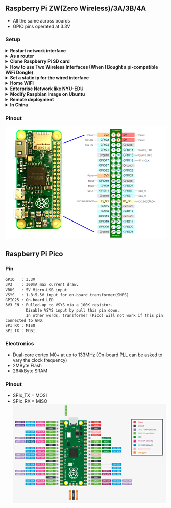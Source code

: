 ## Raspberry Pi ZW(Zero Wireless)/3A/3B/4A
* All the same across boards</br>
* GPIO pins operated at 3.3V
### Setup 

<details> 
         
  <summary> <b> Restart network interface </b> </summary>

  ``` 
  sudo ip link set wlan0 down
  sudo ip link set wlan0 up
  ```
</details>  

<details> 
         
  <summary> <b> As a router </b> </summary>
  
  ```
  echo "1" | sudo tee /proc/sys/net/ipv4/ip_forward
  sudo ip addr add 192.168.3.3/24 dev eth0
  sudo ip link set eth0 down
  sudo ip link set eth0 up 
  sudo iptables -t nat -A POSTROUTING -s 192.168.3.0/24 -o wlan0 -j MASQUERADE 
  ```
</details>  

<details> 
         
  <summary> <b> Clone Raspberry Pi SD card </b> </summary>
  
  ```
  dd if=/dev/sdx | pv | gzip > piOS.img.gz 
  gzip -dc piOS.img.gz | dd of=/dev/sdx
  eject /dev/sdx
  ```
</details>  

<details> 
         
  <summary> <b> How to use Two Wireless Interfaces (When I Bought a pi-compatible WiFi Dongle) </b> </summary> 

  1) Situation One: Just want to use it temporarily. 
     ```
     cat << EOF > /tmp/abc123.conf # Create a config file and use it.
     ctrl_interface=DIR=/var/run/wpa_supplicant GROUP=netdev
     country=US
     update_config=1
     network={
         ssid="WiFi_SSID"
         psk="password"
         key_mgmt=WPA-PSK
     }
     EOF
     wpa_supplicant -B -i wlan1 -c /tmp/abc123.conf 
     systemctl restart dhcpcd 
     ``` 
  2) Two: A permanent solution.
     ```
     mv /tmp/abc123.conf /etc/wpa_supplicant/wpa_supplicant-wlan1.conf 
     sudo reboot
     ``` 
</details>  

<details> 
         
  <summary> <b> Set a static ip for the wired interface </b> </summary>
    
  ```
  cat << EOF >> /etc/dhcpcd.conf # This is config file for dhcp client 
  interface eth0
  static ip_address=192.168.3.3/24
  static routers=192.168.3.0
  EOF
  ```
</details>  
   
  <details> 
   
  <summary> <b> Home WiFi </b> </summary>
         
1. Download the Operating System "[Raspbian](https://downloads.raspberrypi.org/raspbian_latest)" 
2.  Write the img or iso of Raspbian to an empty 8GB+ Micro SD card. 
     * On Windows: https://rufus.ie/ 
     * Using dd in Linux: 
       ```
       umount /dev/sda1 # umount TF card
       dd bs=4M if=2018-11-13-raspbian-stretch.img of=/dev/sdX conv=fsync
       ```
3. A new partition named "Boot" appeared after the Raspbian was written to the Micro SD card. 
4. Configure SSH and WIFI so the SBC (single-board computer) could be accessed remotely few minites after booting up. 
    * Create an empty file named "ssh" in boot partition
    * Create a file named "wpa_supplicant.conf" and the content should be like
      ```shell
      ctrl_interface=DIR=/var/run/wpa_supplicant GROUP=netdev
      network={
          ssid="YOUR_SSID"
          psk="YOUR_WIFI_PASSWORD"
          key_mgmt=WPA-PSK
      }
      ``` 
  Caution: The 'NewLine Character' in wpa_supplicant.conf should follow Unix convention. 
</details> 
         
  <details>
  <summary> <b> Enterprise Network like NYU-EDU </b></summary>
           
Thanks to [Baris Unver](https://www.bunver.com/connecting-raspberry-pi-to-wpa2-enterprise-wireless-network/)<br>
I have the access to NYU Wireless service, which is protected by the wpa-enterprise protocol. Here is how I configure my Raspberry Pi. <br>
Edit the /etc/wpa_supplicant/wpa_supplicant.conf and add a new network configuration <br>
  ```shell
  ctrl_interface=DIR=/var/run/wpa_supplicant GROUP=netdev
  update_config=1
  country=US
  
  network={
      ssid="nyu-legacy"
      scan_ssid=1
      key_mgmt=WPA-EAP
      group=CCMP TKIP
      eap=PEAP
      identity="NYUNetID"
      password="NetID_Password"
      phase1="peapver=0"
      phase2="MSCHAPV2"
  }
  ```
Then create a new file as /etc/network/interfaces.d/nyu, whose content is:<br>
```shell
auto lo
iface lo inet loopback
iface eth0 inet manual

allow-hotplug wlan0
iface wlan0 inet manual
    pre-up wpa_supplicant -B -Dwext -i wlan0 -c /etc/wpa_supplicant/wpa_supplicant.conf
    post-down killall -q wpa_supplicant
``` 
</details> 

  <details>
  <summary> <b> Modify Raspbian image on Ubuntu    </b></summary>
  
  * Download a Raspbian OS image
    ```
    img=2023-10-10-raspios-bookworm-armhf.img
    xz -dk $img.xz
    ```  
  * Get offset 
    * startsector of boot partition begins at 8192
    * offset is 8192 * 512 byte/sector
    ```
    $ fdisk -l $img
    Disk 2023-10-10-raspios-bookworm-armhf.img: 4.94 GiB, 5301600256 bytes, 10354688 sectors
    Units: sectors of 1 * 512 = 512 bytes
    Sector size (logical/physical): 512 bytes / 512 bytes
    I/O size (minimum/optimal): 512 bytes / 512 bytes
    Disklabel type: dos
    Disk identifier: 0x4ff4ef8a
    
    Device                                 Boot   Start      End Sectors  Size Id Type
    2023-10-10-raspios-bookworm-armhf.img1         8192  1056767 1048576  512M  c W95 FAT32 (LBA)
    2023-10-10-raspios-bookworm-armhf.img2      1056768 10354687 9297920  4.4G 83 Linux 
    ```
  * Mount boot partition (First partition is FAT32 and it support uid when mount)
    ```
    mkdir /tmp/raspbian_os_boot
    sudo mount -o offset=$((8192*512)),umask=0002,uid=$UID $img /tmp/raspbian_os_boot 
    ```
  * [Add / Change files](https://www.raspberrypi.com/news/raspberry-pi-bullseye-update-april-2022/)
    ```
    touch        /tmp/raspbian_os_boot/ssh                  # Enable ssh server at first boot     
    cat << EOF > /tmp/raspbian_os_boot/userconf.txt
    pi:$(echo 'raspberry' | openssl passwd -6 -stdin)
    EOF
    sudo umount /tmp/raspbian_os_boot
    ```
  * Previous versions of Raspberry Pi OS made use of a wpa_supplicant.conf file which could be placed into the boot folder to configure wireless network settings. This is no longer possible from Raspberry Pi OS Bookworm onwards.
  * Mount system partition (Second partition is EXT4 format)
    ```
    mkdir /tmp/raspbian_os_sys
    sudo mount -o offset=$((1056768*512)) $img /tmp/raspbian_os_sys/
    mkdir -p                                        /tmp/raspbian_os_sys/home/pi/.ssh
    ssh-keygen -t rsa -b 4096 -N '' -C '' -f        /tmp/raspbian_os_sys/home/pi/.ssh/id_rsa
    cp /tmp/raspbian_os_sys/home/pi/.ssh/id_rsa.pub /tmp/raspbian_os_sys/home/pi/.ssh/authorized_keys
    chown -R 1000:1000                              /tmp/raspbian_os_sys/home/pi/.ssh/
    cat << EOF | sudo tee /tmp/raspbian_os_sys/etc/ssh/sshd_config.d/new123.conf
    PasswordAuthentication no
    EOF
    cat << EOF | sudo tee /tmp/raspbian_os_sys/etc/NetworkManager/system-connections/wifi123.nmconnection
    [connection]
    id=YOUR_SSID
    type=wifi
    interface-name=wlan0
    autoconnect=true

    [wifi]
    mode=infrastructure
    ssid=YOUR_SSID

    [wifi-security]
    auth-alg=open
    key-mgmt=wpa-psk
    psk=YOUR_WIFI_PASSWORD

    [ipv4]
    method=auto

    [ipv6]
    method=auto
    EOF
    sudo chmod -R 600       /tmp/raspbian_os_sys/etc/NetworkManager/system-connections/wifi123.nmconnection
    sudo chown -R root:root /tmp/raspbian_os_sys/etc/NetworkManager/system-connections/wifi123.nmconnection
    sudo umount /tmp/raspbian_os_sys/
    ```
  * Umount then the modified image can be write to SD card. 
</details>
 
  <details>
  <summary> <b> Remote deployment </b></summary>
  
  * Modify a Raspbian OS image so after written to sd card:
    * It starts a SSH server
    * It connects to a remote wireless network
    * It sshs to a jump host
    * We log into the SSH server via jump host 
  * How to  
    * Create a ssh file in /boot partition
    * Create a wpa_supplicant.conf file in /boot partition
    * Create ssh key pair for the Raspbian image
    * Add a cron job 
</details> 
 
<details> 
         
  <summary> <b> In China </b> </summary>
         
  * In China: [Raspian OS Images](https://mirrors.aliyun.com/raspberry-pi-os-images/raspios_armhf/images/)
  * Change apt Src
    ```
    sudo cp /etc/apt/sources.list /etc/apt/sources.list.bak_`date "+%y_%m_%d"`
    sudo sed -i 's/raspbian.raspberrypi.org/mirrors.aliyun.com\/raspbian/g' /etc/apt/sources.list
    sudo apt update 
    ```
</details>  

### Pinout
<img src="Raspberry_Pi_Pinout.png"></img>
## Raspberry Pi Pico
### Pin
```
GPIO   : 3.3V
3V3    : 300mA max current draw.
VBUS   : 5V Micro-USB input
VSYS   : 1.8~5.5V input for on-board transformer(SMPS)
GPIO25 : On-board LED
3V3_EN : Pulled-up to VSYS via a 100K resistor.
         Disable VSYS input by pull this pin down.
         In other words, transformer (Pico) will not work if this pin connected to GND.
SPI RX : MISO
SPI TX : MOSI
```
### Electronics
* Dual-core cortex M0+ at up to 133MHz (On-board [PLL](https://www.embedded.com/demystifying-phase-locked-loops/) can be asked to vary the clock frequency)
* 2MByte Flash
* 264kByte SRAM
### Pinout
* SPIx_TX = MOSI
* SPIx_RX = MISO
<img src="Pico_Pinout.png"></img>
